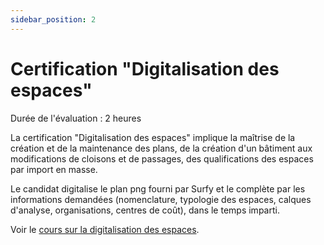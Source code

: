 ```yaml
---
sidebar_position: 2
---
```


# Certification "Digitalisation des espaces"

Durée de l'évaluation : 2 heures

La certification "Digitalisation des espaces" implique la maîtrise de la création et de la maintenance des plans, de la création d'un bâtiment aux modifications de cloisons et de passages, des qualifications des espaces par import en masse.

Le candidat digitalise le plan png fourni par Surfy et le complète par les informations demandées (nomenclature, typologie des espaces, calques d'analyse, organisations, centres de coût), dans le temps imparti.

Voir le [cours sur la digitalisation des espaces](/docs/courses/digitalize/digicourse#digitaliser-un-bâtiment).
